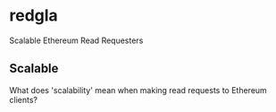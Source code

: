 # redgla
Scalable Ethereum Read Requesters

## Scalable 
What does 'scalability' mean when making read requests to Ethereum clients?


